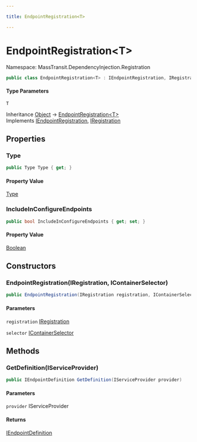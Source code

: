 ```yaml
---

title: EndpointRegistration<T>

---
```


# EndpointRegistration\<T\>

Namespace: MassTransit.DependencyInjection.Registration

```csharp
public class EndpointRegistration<T> : IEndpointRegistration, IRegistration
```

#### Type Parameters

`T`<br/>

Inheritance [Object](https://learn.microsoft.com/en-us/dotnet/api/system.object) → [EndpointRegistration\<T\>](../masstransit-dependencyinjection-registration/endpointregistration-1)<br/>
Implements [IEndpointRegistration](../masstransit-configuration/iendpointregistration), [IRegistration](../masstransit-configuration/iregistration)

## Properties

### **Type**

```csharp
public Type Type { get; }
```

#### Property Value

[Type](https://learn.microsoft.com/en-us/dotnet/api/system.type)<br/>

### **IncludeInConfigureEndpoints**

```csharp
public bool IncludeInConfigureEndpoints { get; set; }
```

#### Property Value

[Boolean](https://learn.microsoft.com/en-us/dotnet/api/system.boolean)<br/>

## Constructors

### **EndpointRegistration(IRegistration, IContainerSelector)**

```csharp
public EndpointRegistration(IRegistration registration, IContainerSelector selector)
```

#### Parameters

`registration` [IRegistration](../masstransit-configuration/iregistration)<br/>

`selector` [IContainerSelector](../masstransit-configuration/icontainerselector)<br/>

## Methods

### **GetDefinition(IServiceProvider)**

```csharp
public IEndpointDefinition GetDefinition(IServiceProvider provider)
```

#### Parameters

`provider` IServiceProvider<br/>

#### Returns

[IEndpointDefinition](../../masstransit-abstractions/masstransit/iendpointdefinition)<br/>
